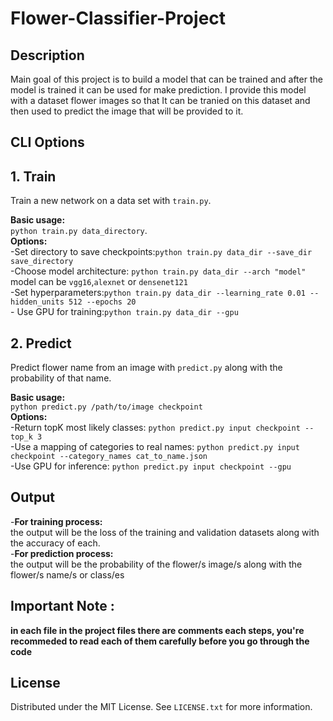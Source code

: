 # Flower-Classifier-Project
## Description
Main goal of this project is to build a model that can be trained and after the model is trained it can be used for make prediction. I provide this model with a dataset
flower images so that It can be tranied on this dataset and then used to predict the image that will be provided to it.

## CLI Options

## 1. Train
Train a new network on a data set with `train.py`.<br>

  **Basic usage:**<br> `python train.py data_directory`.<br>
  **Options:**<br>
            -Set directory to save checkpoints:`python train.py data_dir --save_dir save_directory`<br>
            -Choose model architecture: `python train.py data_dir --arch "model"` model can be `vgg16`,`alexnet` or `densenet121`<br>
            -Set hyperparameters:`python train.py data_dir --learning_rate 0.01 --hidden_units 512 --epochs 20`<br>
            - Use GPU for training:`python train.py data_dir --gpu`<br>

            
## 2. Predict
Predict flower name from an image with `predict.py` along with the probability of that name.<br>

  **Basic usage:** <br> `python predict.py /path/to/image checkpoint`<br>
  **Options:** <br>
            -Return topK most likely classes: `python predict.py input checkpoint --top_k 3`<br>
            -Use a mapping of categories to real names: `python predict.py input checkpoint --category_names cat_to_name.json`<br>
            -Use GPU for inference: `python predict.py input checkpoint --gpu`<br>
            
## Output
-**For training process:** <br>     the output will be the loss of the training and validation datasets along with the accuracy of each.<br>
-**For prediction process:** <br>     the output will be the probability of the flower/s image/s along with the flower/s name/s or class/es

## Important Note :
**in each file in the project files there are comments each steps, you're recommeded to read each of them carefully 
before you go through the code**

## License
Distributed under the MIT License. See `LICENSE.txt` for more information.



